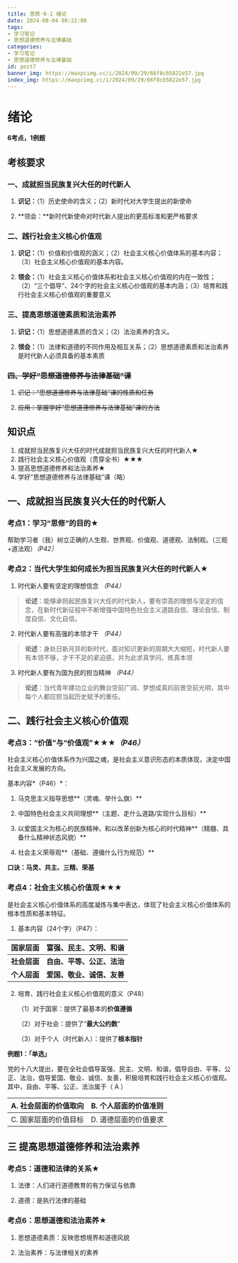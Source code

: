 ```yaml
---
title: 思修·0-1 绪论
date: 2024-08-04 08:22:08
tags:
- 学习笔记
- 思想道德修养与法律基础
categories:
- 学习笔记
- 思想道德修养与法律基础
id: post7
banner_img: https://maxpcimg.cc/i/2024/09/29/66f8cb5822e57.jpg
index_img: https://maxpcimg.cc/i/2024/09/29/66f8cb5822e57.jpg
---
```


# 绪论

**6考点，1例题**

## 考核要求

### 一、成就担当民族复兴大任的时代新人

1.  **识记：**（1）历史使命的含义；（2）新时代对大学生提出的新使命

2.  **领会：**新时代新使命对时代新人提出的更高标准和更严格要求

### 二、践行社会主义核心价值观

1.  **识记：**（1）价值和价值观的涵义；（2）社会主义核心价值体系的基本内容；（3）社会主义核心价值观的基本内容。

2.  **领会：**（1）社会主义核心价值体系和社会主义核心价值观的内在一致性；（2）“三个倡导”、24个字的社会主义核心价值观的基本内涵；（3）培育和践行社会主义核心价值观的重要意义

### 三、提高思想道德素质和法治素养

1.  **识记：**（1）思想道德素质的含义；（2）法治素养的含义。

2.  **领会：**（1）法律和道德的不同作用及相互关系；（2）思想道德素质和法治素养是时代新人必须具备的基本素质

### ~~四、学好“思想道德修养与法律基础”课~~

1.  ~~识记：“思想道德修养与法律基础”课的性质和任务~~

2.  ~~应用：掌握学好“思想道德修养与法律基础”课的方法~~



## 知识点

1.  成就担当民族复兴大任的时代成就担当民族复兴大任的时代新人★
2.  践行社会主义核心价值观（贯穿全书）★★★
3.  提高思想道德修养和法治素养★
4.  学好“思想道德修养与法律基础”课（略）



## 一、成就担当民族复兴大任的时代新人

### 考点1：学习“思修”的目的★

帮助学习者（我）树立正确的人生观、世界观、价值观、道德观、法制观。（三观+道法观）*（P42）*

### 考点2：当代大学生如何成长为担当民族复兴大任的时代新人★

1.  时代新人要有坚定的理想信念 *（P44）*

> **论述**：能够承担起民族复兴大任的时代新人，要有崇高的理想与坚定的信念，在新时代新征程中不断增强中国特色社会主义道路自信、理论自信、制度自信、文化自信。

2.  时代新人要有高强的本领才干 *（P44）*

> **论述**：身处日新月异的新时代，面对知识更新的周期大大缩短，时代新人要有本领不够，才干不足的紧迫感，并为此求真学问、练真本领

3.  时代新人要有为国为民的担当精神 *（P44）*

> **论述**：当代青年建功立业的舞台空前广阔、梦想成真的前景空前光明，其中每个人都应担当起历史赋予的重任。



## 二、践行社会主义核心价值观

### 考点3：“价值”与“价值观”★★★*（P46）*

社会主义核心价值体系作为兴国之魂，是社会主义意识形态的本质体现，决定中国社会主义发展的方向。

基本内容*（P46）*：

1.  马克思主义指导思想**（灵魂、举什么旗）**

2.  中国特色社会主义共同理想**（主题、走什么道路/实现什么目标）**

3.  以爱国主义为核心的民族精神，和以改革创新为核心的时代精神**（精髓、具备什么精神状态风貌）**

4.  社会主义荣辱观**（基础、遵循什么行为规范）**

**口诀：马灵、共主、三精、荣基**

### 考点4：社会主义核心价值观★★★

是社会主义核心价值体系的高度凝炼与集中表达，体现了社会主义核心价值体系的根本性质和基本特征。

1.  基本内容（24个字）（P47）：

| **国家层面** | **富强、民主、文明、和谐** |
| ------------ | -------------------------- |
| **社会层面** | **自由、平等、公正、法治** |
| **个人层面** | **爱国、敬业、诚信、友善** |

2. 培育、践行社会主义核心价值观的意义（P48）

   （1）对于国家：提供了最基本的**价值遵循**

   （2）对于社会：提供了“**最大公约数**”

   （3）对于个人（时代新人）：提供了**根本指针**

**例题1：「单选」**

党的十八大提出，要在全社会倡导富强、民主、文明、和谐，倡导自由、平等、公正、法治，倡导爱国、敬业、诚信、友善，积极培育和践行社会主义核心价值观。其中，自由、平等、公正、法治属于（ A ）

| A.   社会层面的价值取向 | B.  个人层面的价值准则 |
| ----------------------- | ---------------------- |
| C.   国家层面的价值目标 | D.  道德层面的价值要求 |



## 三 提高思想道德修养和法治素养

### 考点5：道德和法律的关系★

1.  法律：人们进行道德教育的有力保证与依靠

2.  道德：是执行法律的基础

### 考点6：思想道德和法治素养★

1.  思想道德素质：反映思想境界和道德风貌

2.  法治素养：与法律相关的素养
